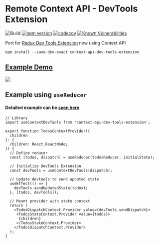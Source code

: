 # Remote Context API - DevTools Extension
![Build](https://img.shields.io/github/workflow/status/vip-git/context-api-dev-tools-extension/Build-Test-Deploy/main?style=flat) [![npm version](https://badge.fury.io/js/context-api-dev-tools-extension.svg)](https://badge.fury.io/js/context-api-dev-tools-extension) [![codecov](https://codecov.io/gh/vip-git/context-api-dev-tools-extension/branch/main/graph/badge.svg?token=YLEDGQOZTH)](https://codecov.io/gh/vip-git/context-api-dev-tools-extension) [![Known Vulnerabilities](https://snyk.io/test/github/badges/shields/badge.svg)](https://snyk.io/test/github/vip-git/context-api-dev-tools-extension?targetFile=package.json)

Port for [Redux Dev Tools Extension](https://github.com/zalmoxisus/redux-devtools-extension) now using Context API

```
npm install --save-dev-exact context-api-dev-tools-extension
```
## [Example Demo](https://vip-git.github.io/context-api-dev-tools-extension/)
![](./example/context-api-dev-tools-demo.gif)

## Example using `useReducer`
#### Detailed example can be [seen here](https://github.com/vip-git/context-api-dev-tools-extension/blob/main/example/contexts/TodosContext.tsx)

```
// Library
import useContextDevTools from 'context-api-dev-tools-extension';

export function TodosContextProvider({
  children
}: {
  children: React.ReactNode;
}) {
  // Define reducer
  const [todos, dispatch] = useReducer(todosReducer, initialState);
  
  // Initialize DevTools Extension
  const devTools = useContextDevTools(dispatch);
  
  // Update devtools to send updated state
  useEffect(() => {
    devTools.sendUpdatedState(todos);
  }, [todos, devTools]);
  
  // Mount provider with state context
  return (
    <TodosDispatchContext.Provider value={devTools.sendDispatch}>
     <TodosStateContext.Provider value={todos}>
      {children}
     </TodosStateContext.Provider>
    </TodosDispatchContext.Provider>
  );
}
```
